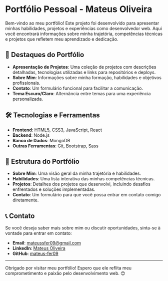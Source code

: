 # Portfólio Pessoal - Mateus Oliveira

Bem-vindo ao meu portfólio! Este projeto foi desenvolvido para apresentar minhas habilidades, projetos e experiências como desenvolvedor web. Aqui você encontrará informações sobre minha trajetória, competências técnicas e projetos que refletem meu aprendizado e dedicação.

## 🌟 Destaques do Portfólio

- **Apresentação de Projetos**: Uma coleção de projetos com descrições detalhadas, tecnologias utilizadas e links para repositórios e deploys.
- **Sobre Mim**: Informações sobre minha formação, habilidades e objetivos profissionais.
- **Contato**: Um formulário funcional para facilitar a comunicação.
- **Tema Escuro/Claro**: Alternância entre temas para uma experiência personalizada.

## 🛠️ Tecnologias e Ferramentas

- **Frontend**: HTML5, CSS3, JavaScript, React
- **Backend**: Node.js
- **Banco de Dados**: MongoDB
- **Outras Ferramentas**: Git, Bootstrap, Sass

## 📂 Estrutura do Portfólio

- **Sobre Mim**: Uma visão geral da minha trajetória e habilidades.
- **Habilidades**: Uma lista interativa das minhas competências técnicas.
- **Projetos**: Detalhes dos projetos que desenvolvi, incluindo desafios enfrentados e soluções implementadas.
- **Contato**: Um formulário para que você possa entrar em contato comigo diretamente.

## 📞 Contato

Se você deseja saber mais sobre mim ou discutir oportunidades, sinta-se à vontade para entrar em contato:

- **Email**: mateussfer09@gmail.com
- **LinkedIn**: [Mateus Oliveira](https://www.linkedin.com/in/mateus-oliveira-web-developer/)
- **GitHub**: [mateus-fer09](https://github.com/mateus-fer09)

---

Obrigado por visitar meu portfólio! Espero que ele reflita meu comprometimento e paixão pelo desenvolvimento web. 😊
